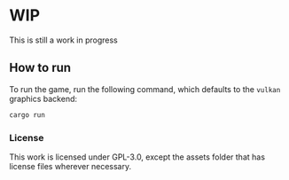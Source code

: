 # WIP

This is still a work in progress

## How to run

To run the game, run the following command, which defaults to the `vulkan` graphics backend:

```bash
cargo run
```

### License

This work is licensed under GPL-3.0, except the assets folder that has license files wherever necessary.